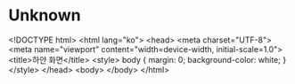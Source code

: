 # Unknown
&lt;!DOCTYPE html> &lt;html lang="ko"> &lt;head>     &lt;meta charset="UTF-8">     &lt;meta name="viewport" content="width=device-width, initial-scale=1.0">     &lt;title>하얀 화면&lt;/title>     &lt;style>         body {             margin: 0;             background-color: white;         }     &lt;/style> &lt;/head> &lt;body> &lt;/body> &lt;/html>
